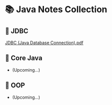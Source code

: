 # 📚 Java Notes Collection

## 🔌 JDBC
[JDBC (Java Database Connection).pdf](JDBC%20%28Java%20Database%20Connection%29.pdf)

## 🔁 Core Java
- (Upcoming...)

## 🧠 OOP
- (Upcoming...)
